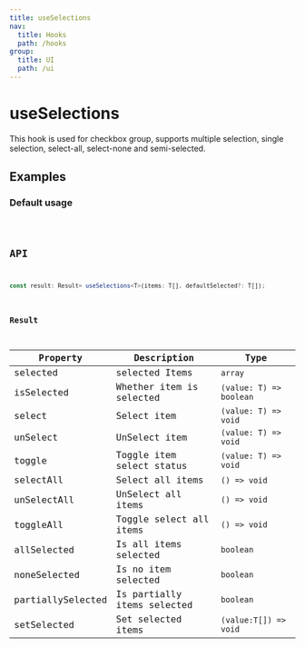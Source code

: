 ```yaml
---
title: useSelections
nav:
  title: Hooks
  path: /hooks
group:
  title: UI
  path: /ui
---
```


# useSelections

This hook is used for checkbox group, supports multiple selection, single selection, select-all, select-none and semi-selected.

## Examples

### Default usage

<code src="./demo/demo1.tsx" />

## API

```typescript
const result: Result= useSelections<T>(items: T[], defaultSelected?: T[]);
```

### Result

| Property          | Description                 | Type                    |
|-------------------|-----------------------------|-------------------------|
| selected          | selected Items              | `array`                 |
| isSelected        | Whether item is selected    | `(value: T) => boolean` |
| select            | Select item                 | `(value: T) => void`    |
| unSelect          | UnSelect item               | `(value: T) => void`    |
| toggle            | Toggle item select status   | `(value: T) => void`    |
| selectAll         | Select all items            | `() => void`            |
| unSelectAll       | UnSelect all items          | `() => void`            |
| toggleAll         | Toggle select all items     | `() => void`            |
| allSelected       | Is all items selected       | `boolean`               |
| noneSelected      | Is no item selected         | `boolean`               |
| partiallySelected | Is partially items selected | `boolean`               |
| setSelected       | Set selected items          | `(value:T[]) => void`   |
